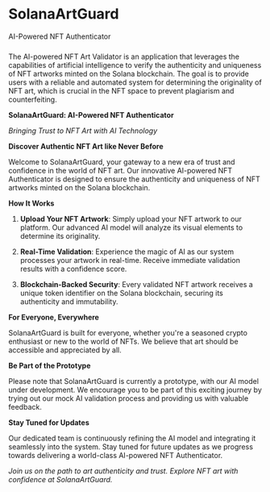 # SolanaArtGuard
AI-Powered NFT Authenticator

### 
The AI-powered NFT Art Validator is an application that leverages the capabilities of artificial intelligence to verify the authenticity and uniqueness of NFT artworks minted on the Solana blockchain. The goal is to provide users with a reliable and automated system for determining the originality of NFT art, which is crucial in the NFT space to prevent plagiarism and counterfeiting.

**SolanaArtGuard: AI-Powered NFT Authenticator**

*Bringing Trust to NFT Art with AI Technology*

**Discover Authentic NFT Art like Never Before**

Welcome to SolanaArtGuard, your gateway to a new era of trust and confidence in the world of NFT art. Our innovative AI-powered NFT Authenticator is designed to ensure the authenticity and uniqueness of NFT artworks minted on the Solana blockchain.

**How It Works**

1. **Upload Your NFT Artwork**: Simply upload your NFT artwork to our platform. Our advanced AI model will analyze its visual elements to determine its originality.

2. **Real-Time Validation**: Experience the magic of AI as our system processes your artwork in real-time. Receive immediate validation results with a confidence score.

3. **Blockchain-Backed Security**: Every validated NFT artwork receives a unique token identifier on the Solana blockchain, securing its authenticity and immutability.

**For Everyone, Everywhere**

SolanaArtGuard is built for everyone, whether you're a seasoned crypto enthusiast or new to the world of NFTs. We believe that art should be accessible and appreciated by all.

**Be Part of the Prototype**

Please note that SolanaArtGuard is currently a prototype, with our AI model under development. We encourage you to be part of this exciting journey by trying out our mock AI validation process and providing us with valuable feedback.

**Stay Tuned for Updates**

Our dedicated team is continuously refining the AI model and integrating it seamlessly into the system. Stay tuned for future updates as we progress towards delivering a world-class AI-powered NFT Authenticator.

*Join us on the path to art authenticity and trust. Explore NFT art with confidence at SolanaArtGuard.*
